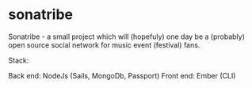 # sonatribe

Sonatribe - a small project which will (hopefuly) one day be a (probably) open source social network for music event (festival) fans.

Stack: 

Back end: NodeJs (Sails, MongoDb, Passport)
Front end: Ember (CLI)
